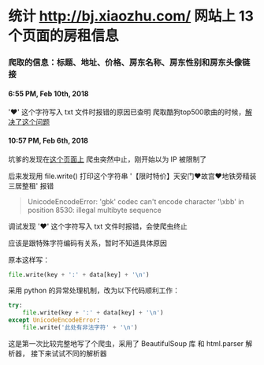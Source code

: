 # 统计 http://bj.xiaozhu.com/ 网站上 13 个页面的房租信息
### 爬取的信息：标题、地址、价格、房东名称、房东性别和房东头像链接


#### 6:55 PM, Feb 10th, 2018
'♥' 这个字符写入 txt 文件时报错的原因已查明
爬取酷狗top500歌曲的时候，[解决了这个问题](https://github.com/Oslomayor/kugou-web-crawler/blob/master/README.md)

#### 10:57 PM, Feb 6th, 2018

坑爹的发现在[这个页面上](http://bj.xiaozhu.com/search-duanzufang-p3-0/)  爬虫突然中止，刚开始以为 IP 被限制了

后来发现用 file.write() 打印这个字符串 '【限时特价】天安门♥故宫♥地铁旁精装三居整租' 报错    

> UnicodeEncodeError: 'gbk' codec can't encode character '\xbb' in position 8530: illegal multibyte sequence    

调试发现 '♥' 这个字符写入 txt 文件时报错，会使爬虫终止   

应该是跟特殊字符编码有关系，暂时不知道具体原因

原本这样写：

```python
file.write(key + ':' + data[key] + '\n')
```

采用 python 的异常处理机制，改为以下代码顺利工作：

```python
try:
	file.write(key + ':' + data[key] + '\n')
except UnicodeEncodeError:
	file.write('此处有非法字符' + '\n')
```

这是第一次比较完整地写了个爬虫，采用了 BeautifulSoup 库 和 html.parser 解析器， 接下来试试不同的解析器
